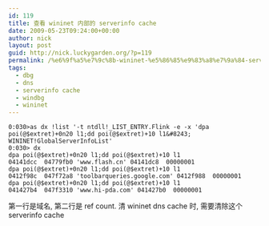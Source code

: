 ```yaml
---
id: 119
title: 查看 wininet 内部的 serverinfo cache
date: 2009-05-23T09:24:00+00:00
author: nick
layout: post
guid: http://nick.luckygarden.org/?p=119
permalink: /%e6%9f%a5%e7%9c%8b-wininet-%e5%86%85%e9%83%a8%e7%9a%84-serverinfo-cache/
tags:
  - dbg
  - dns
  - serverinfo cache
  - windbg
  - wininet
---
```

	
	0:030>as dx !list '-t ntdll!_LIST_ENTRY.Flink -e -x 'dpa poi(@$extret)+0n20 l1;dd poi(@$extret)+10 l1&#8243; WININET!GlobalServerInfoList'
	0:030> dx
	dpa poi(@$extret)+0n20 l1;dd poi(@$extret)+10 l1 
	04141dcc  04779fb0 'www.flash.cn' 04141dc8  00000001
	dpa poi(@$extret)+0n20 l1;dd poi(@$extret)+10 l1 
	0412f98c  047f72a8 'toolbarqueries.google.com' 0412f988  00000001
	dpa poi(@$extret)+0n20 l1;dd poi(@$extret)+10 l1 
	041427b4  047f3310 'www.hi-pda.com' 041427b0  00000001
	
第一行是域名, 第二行是 ref count. 清 wininet dns cache 时, 需要清除这个 serverinfo cache
